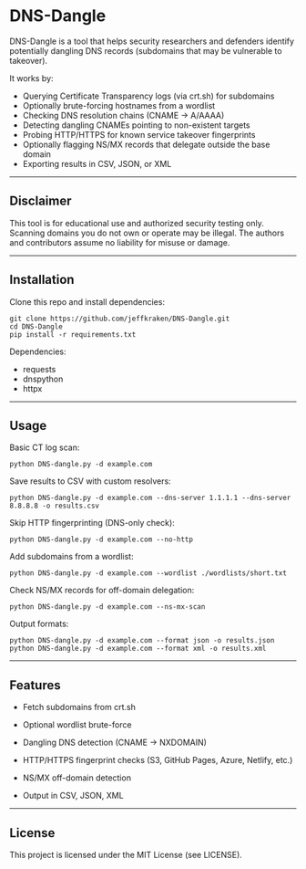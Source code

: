 DNS-Dangle
==========

DNS-Dangle is a tool that helps security researchers and defenders identify 
potentially dangling DNS records (subdomains that may be vulnerable to takeover).

It works by:
- Querying Certificate Transparency logs (via crt.sh) for subdomains
- Optionally brute-forcing hostnames from a wordlist
- Checking DNS resolution chains (CNAME → A/AAAA)
- Detecting dangling CNAMEs pointing to non-existent targets
- Probing HTTP/HTTPS for known service takeover fingerprints
- Optionally flagging NS/MX records that delegate outside the base domain
- Exporting results in CSV, JSON, or XML

--------------------------------------------------------------------
Disclaimer
--------------------------------------------------------------------
This tool is for educational use and authorized security testing only.
Scanning domains you do not own or operate may be illegal.
The authors and contributors assume no liability for misuse or damage.

--------------------------------------------------------------------
Installation
--------------------------------------------------------------------
Clone this repo and install dependencies:

    git clone https://github.com/jeffkraken/DNS-Dangle.git
    cd DNS-Dangle
    pip install -r requirements.txt

Dependencies:
- requests
- dnspython
- httpx

--------------------------------------------------------------------
Usage
--------------------------------------------------------------------
Basic CT log scan:

    python DNS-dangle.py -d example.com

Save results to CSV with custom resolvers:

    python DNS-dangle.py -d example.com --dns-server 1.1.1.1 --dns-server 8.8.8.8 -o results.csv

Skip HTTP fingerprinting (DNS-only check):

    python DNS-dangle.py -d example.com --no-http

Add subdomains from a wordlist:

    python DNS-dangle.py -d example.com --wordlist ./wordlists/short.txt

Check NS/MX records for off-domain delegation:

    python DNS-dangle.py -d example.com --ns-mx-scan

Output formats:

    python DNS-dangle.py -d example.com --format json -o results.json
    python DNS-dangle.py -d example.com --format xml -o results.xml


--------------------------------------------------------------------
Features
--------------------------------------------------------------------
 - Fetch subdomains from crt.sh

 - Optional wordlist brute-force

 - Dangling DNS detection (CNAME → NXDOMAIN)

 - HTTP/HTTPS fingerprint checks (S3, GitHub Pages, Azure, Netlify, etc.)

 - NS/MX off-domain detection

 - Output in CSV, JSON, XML

--------------------------------------------------------------------
License
--------------------------------------------------------------------
This project is licensed under the MIT License (see LICENSE).
